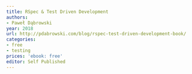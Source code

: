 ```yaml
---
title: RSpec & Test Driven Development
authors:
- Paweł Dąbrowski
year: 2018
url: http://pdabrowski.com/blog/rspec-test-driven-development-book/
categories:
- free
- testing
prices: 'ebook: free'
editor: Self Published
---
```

